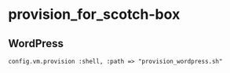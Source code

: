 # provision_for_scotch-box

## WordPress
```
config.vm.provision :shell, :path => "provision_wordpress.sh"
```

